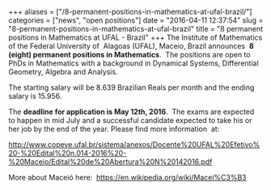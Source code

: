 +++
aliases = ["/8-permanent-positions-in-mathematics-at-ufal-brazil/"]
categories = ["news", "open positions"]
date = "2016-04-11 12:37:54"
slug = "8-permanent-positions-in-mathematics-at-ufal-brazil"
title = "8 permanent positions in Mathematics at UFAL - Brazil"
+++
The Institute of Mathematics of the Federal University of  Alagoas
(UFAL), Maceio, Brazil announces  **8 (eight) permanent positions in
Mathematics**.  The positions are open to PhDs in Mathematics with a
background in Dynamical Systems, Differential Geometry, Algebra and
Analysis.

<div>

The starting salary will be 8.639 Brazilian Reals per month and the
ending salary is 15.956.

</div>

<div>

</div>

<div>

The **deadline for application is <span class="aBn" tabindex="0"
term="goog_124034278"><span class="aQJ">May 12th, 2016</span></span>**. 
The exams are expected  to happen in mid July and a successful candidate
expected to take his or her job by the end of the year. Please find more
information  at:

</div>

<div>

<http://www.copeve.ufal.br/sistema/anexos/Docente%20UFAL%20Efetivo%20-%20Edital%20n.014-2016%20-%20Maceio/Edital%20de%20Abertura%20N%20142016.pdf>

</div>

<div>

</div>

<div>

More about Maceió here:  <https://en.wikipedia.org/wiki/Macei%C3%B3>

</div>

<div>

</div>
